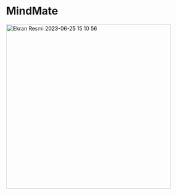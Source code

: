 # MindMate
<img width="438" alt="Ekran Resmi 2023-06-25 15 10 56" src="https://github.com/muratkucuk099/MindMate/assets/74858113/b221fc41-32c3-4d26-b955-3545356b389a">

